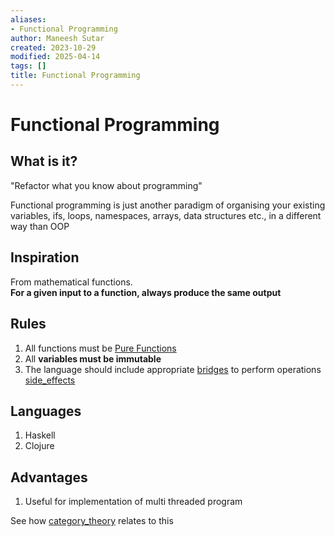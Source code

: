 ```yaml
---
aliases:
- Functional Programming
author: Maneesh Sutar
created: 2023-10-29
modified: 2025-04-14
tags: []
title: Functional Programming
---
```


# Functional Programming

## What is it?

"Refactor what you know about programming"

Functional programming is just another paradigm of organising your existing variables, ifs, loops, namespaces, arrays, data structures etc., in a different way than OOP

## Inspiration

From mathematical functions.  
**For a given input to a function, always produce the same output**

## Rules

1. All functions must be [Pure Functions](pure_functions.md)
1. All **variables must be immutable**
1. The language should include appropriate [bridges](bridges.md) to perform operations [side_effects](side_effects.md)

## Languages

1. Haskell
1. Clojure

## Advantages

1. Useful for implementation of multi threaded program

See how [category_theory](category_theory.md) relates to this
